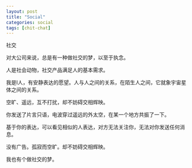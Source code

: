 ```yaml
---
layout: post
title: "Social"
categories: social
tags: [chit-chat]
---
```


社交

对大公司来说，总是有一种做社交的梦，以至于执念。

人是社会动物，社交产品满足人的基本需求。

我是I人，有安静表达的愿望。人与人之间的关系，在陌生人之间，它就象宇宙星体之间的关系。

空旷、遥远，互不打扰，却不妨碍交相辉映。

你发送了片言只语，电波穿过遥远的外太空，在某一个地方共振了一下。

基于你的表达，可以看见相似的人表达，对方无法关注你，无法对你发送任何消息。

没有广告。孤寂而空旷。却不妨碍交相辉映。

我也有个做社交的梦。